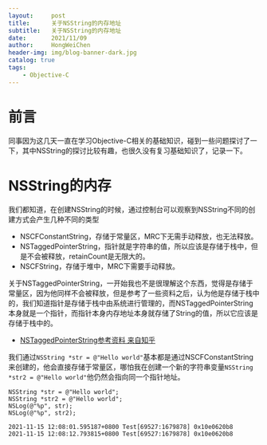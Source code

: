 ```yaml
---
layout:     post
title:      关于NSString的内存地址
subtitle:   关于NSString的内存地址
date:       2021/11/09
author:     HongWeiChen
header-img: img/blog-banner-dark.jpg
catalog: true
tags:
    - Objective-C
---
```


# 前言

同事因为这几天一直在学习Objective-C相关的基础知识，碰到一些问题探讨了一下，其中NSString的探讨比较有趣，也很久没有复习基础知识了，记录一下。

# NSString的内存

我们都知道，在创建NSString的时候，通过控制台可以观察到NSString不同的创建方式会产生几种不同的类型

- NSCFConstantString，存储于常量区，MRC下无需手动释放，也无法释放。
- NSTaggedPointerString，指针就是字符串的值，所以应该是存储于栈中，但是不会被释放，retainCount是无限大的。
- NSCFString，存储于堆中，MRC下需要手动释放。

关于NSTaggedPointerString，一开始我也不是很理解这个东西，觉得是存储于常量区，因为他同样不会被释放，但是参考了一些资料之后，认为他是存储于栈中的，我们知道指针是存储于栈中由系统进行管理的，而NSTaggedPointerString本身就是一个指针，而指针本身内存地址本身就存储了String的值，所以它应该是存储于栈中的。
- [NSTaggedPointerString参考资料 来自知乎](https://zhuanlan.zhihu.com/p/201443317)

我们通过`NSString *str = @"Hello world"`基本都是通过NSCFConstantString来创建的，他会直接存储于常量区，哪怕我在创建一个新的字符串变量`NSString *str2 = @"Hello world"`他仍然会指向同一个指针地址。

```
NSString *str = @"Hello world";
NSString *str2 = @"Hello world";
NSLog(@"%p", str);
NSLog(@"%p", str2);

2021-11-15 12:08:01.595187+0800 Test[69527:1679878] 0x10e0620b8
2021-11-15 12:08:12.793815+0800 Test[69527:1679878] 0x10e0620b8
```
